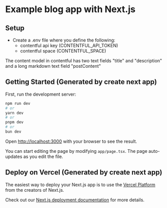 # Example blog app with Next.js

## Setup

- Create a .env file where you define the following:
    - contentful api key (CONTENTFUL_API_TOKEN)
    - contentful space (CONTENTFUL_SPACE)

The content model in contentful has two text fields "title" and "description" and a long markdown text field "postContent"

## Getting Started (Generated by create next app)

First, run the development server:

```bash
npm run dev
# or
yarn dev
# or
pnpm dev
# or
bun dev
```

Open [http://localhost:3000](http://localhost:3000) with your browser to see the result.

You can start editing the page by modifying `app/page.tsx`. The page auto-updates as you edit the file.

## Deploy on Vercel (Generated by create next app)

The easiest way to deploy your Next.js app is to use the [Vercel Platform](https://vercel.com/new?utm_medium=default-template&filter=next.js&utm_source=create-next-app&utm_campaign=create-next-app-readme) from the creators of Next.js.

Check out our [Next.js deployment documentation](https://nextjs.org/docs/deployment) for more details.
